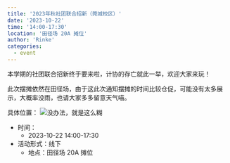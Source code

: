 ```yaml
---
title: '2023年秋社团联合招新（莞城校区）'
date: '2023-10-22'
time: '14:00-17:30'
location: '田径场 20A 摊位'
author: 'Rinke'
categories:
  - event
---
```


本学期的社团联合招新终于要来啦，计协的存亡就此一举，欢迎大家来玩！

此次摆摊依然在田径场，由于这此次通知摆摊的时间比较仓促，可能没有太多展示，大概率没雨，也请大家多多留意天气喵。

具体位置：
![没办法，就是这么糊](</img/2023_ recruitment.jpg>)

- 时间：
  - 2023-10-22 14:00-17:30
- 活动形式：线下
  - 地点：田径场 20A 摊位
